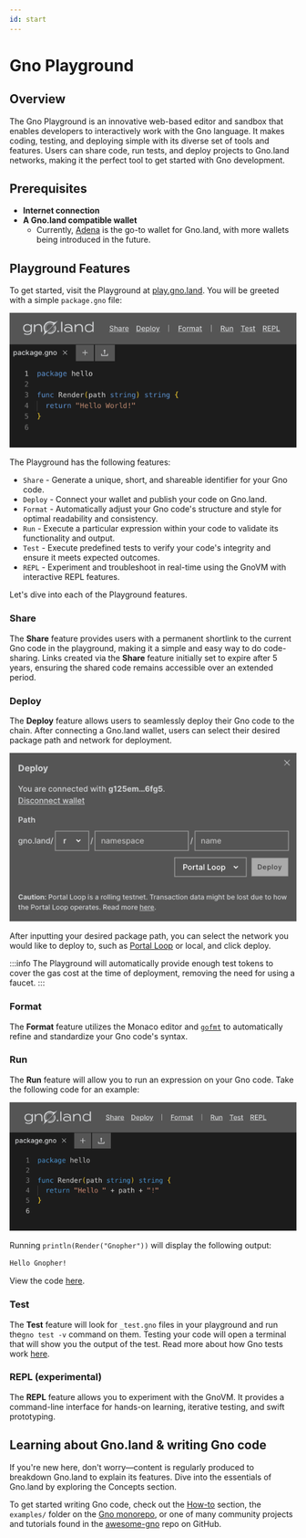 ```yaml
---
id: start
---
```


# Gno Playground

## Overview

The Gno Playground is an innovative web-based editor and sandbox that enables developers to 
interactively work with the Gno language. It makes coding, testing,
and deploying simple with its diverse set of tools and features. Users can
share code, run tests, and deploy projects to Gno.land networks, 
making it the perfect tool to get started with Gno development.

## Prerequisites

- **Internet connection**
- **A Gno.land compatible wallet**
  - Currently, [Adena](https://www.adena.app/) is the go-to wallet for
Gno.land, with more wallets being introduced in the future.

## Playground Features

To get started, visit the Playground at [play.gno.land](https://play.gno.land). You will be greeted with a
simple `package.gno` file:

![default_playground](../../assets/getting-started/playground/default_playground.png)

The Playground has the following features:
- `Share` - Generate a unique, short, and shareable identifier for your Gno code.
- `Deploy` - Connect your wallet and publish your code on Gno.land.
- `Format` - Automatically adjust your Gno code's structure and style for optimal readability and consistency.
- `Run` - Execute a particular expression within your code to validate its functionality and output.
- `Test` - Execute predefined tests to verify your code's integrity and ensure it meets expected outcomes.
- `REPL` - Experiment and troubleshoot in real-time using the GnoVM with interactive REPL features.

Let's dive into each of the Playground features.

### Share

The **Share** feature provides users with a permanent shortlink to the current
Gno code in the playground, making it a simple and easy way to do code-sharing.
Links created via the **Share** feature initially set to expire after 5 years,
ensuring the shared code remains accessible over an extended period.

### Deploy

The **Deploy** feature allows users to seamlessly deploy their Gno code to the 
chain. After connecting a Gno.land wallet, users can select their desired 
package path and network for deployment.

![default_deploy](../../assets/getting-started/playground/default_deploy.png)

After inputting your desired package path, you can select the network you would 
like to deploy to, such as [Portal Loop](../../concepts/portal-loop.md) or local,
and click deploy.

:::info
The Playground will automatically provide enough test tokens to cover the gas 
cost at the time of deployment, removing the need for using a faucet.
:::

### Format

The **Format** feature utilizes the Monaco editor and
[`gofmt`](https://pkg.go.dev/cmd/gofmt) to automatically refine and standardize 
your Gno code's syntax.

### Run

The **Run** feature will allow you to run an expression on your Gno code. Take the following code
for an example:

[![run_example](../../assets/getting-started/playground/run.png)](https://play.gno.land/p/nBq2W8drjMy)

Running `println(Render("Gnopher"))` will display the following output:

```bash
Hello Gnopher!
```

View the code [here](https://play.gno.land/p/nBq2W8drjMy).

### Test

The **Test** feature will look for `_test.gno` files in your playground and run 
the`gno test -v` command on them. Testing your code will open a terminal that
will show you the output of the test. Read more about how Gno tests work
[here](../../concepts/gno-test.md).

### REPL (experimental)

The **REPL** feature allows you to experiment with the GnoVM.
It provides a command-line interface for hands-on learning, iterative testing, and swift prototyping.

## Learning about Gno.land & writing Gno code

If you're new here, don't worry—content is regularly produced to breakdown
Gno.land to explain its features. Dive into the essentials of Gno.land by 
exploring the Concepts section.

To get started writing Gno code, check out the
[How-to](../../how-to-guides/how-to-guides.md) section, the `examples/` folder on
the [Gno monorepo](https://github.com/gnolang/gno), or one of many community projects and tutorials found in the 
[awesome-gno](https://github.com/gnolang/awesome-gno/blob/main/README.md) repo on GitHub.